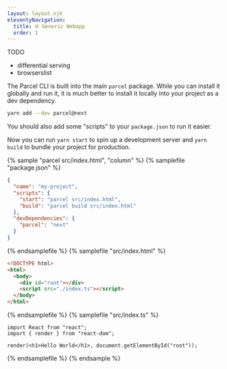 ```yaml
---
layout: layout.njk
eleventyNavigation:
  title: 🌐 Generic Webapp
  order: 1
---
```


TODO

- differential serving
- browserslist

The Parcel CLI is built into the main `parcel` package. While you can install
it globally and run it, it is much better to install it locally into your
project as a dev dependency.

```bash
yarn add --dev parcel@next
```

You should also add some "scripts" to your `package.json` to run it easier.

Now you can run `yarn start` to spin up a development server and `yarn build` to bundle your project for production.

{% sample "parcel src/index.html", "column" %}
{% samplefile "package.json" %}

```json
{
  "name": "my-project",
  "scripts": {
    "start": "parcel src/index.html",
    "build": "parcel build src/index.html"
  },
  "devDependencies": {
    "parcel": "next"
  }
}
```

{% endsamplefile %}
{% samplefile "src/index.html" %}

```html
<!DOCTYPE html>
<html>
  <body>
    <div id="root"></div>
    <script src="./index.ts"></script>
  </body>
</html>
```

{% endsamplefile %}
{% samplefile "src/index.ts" %}

```tsx
import React from "react";
import { render } from "react-dom";

render(<h1>Hello World</h1>, document.getElementById("root"));
```

{% endsamplefile %}
{% endsample %}
